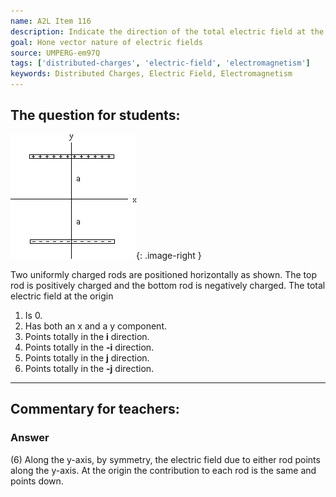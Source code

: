 ```yaml
---
name: A2L Item 116
description: Indicate the direction of the total electric field at the origin due to two rods.
goal: Hone vector nature of electric fields
source: UMPERG-em97Q
tags: ['distributed-charges', 'electric-field', 'electromagnetism']
keywords: Distributed Charges, Electric Field, Electromagnetism
---
```


## The question for students:

![Item116_fig1.gif](../images/Item116_fig1.gif){: .image-right } 

Two uniformly charged rods are positioned horizontally as shown.  The
top rod is positively charged and the bottom rod is negatively charged.
The total electric field at the origin

1. Is 0. 
2. Has both an x and a y component. 
3. Points totally in the <b>i</b> direction.
4. Points totally in the <b>-i</b> direction. 
5. Points totally in the <b>j</b> direction. 
6. Points totally in the <b>-j</b> direction.

<hr/>

## Commentary for teachers:

### Answer

(6) Along the y-axis, by symmetry, the electric field due to either rod
points along the y-axis.  At the origin the contribution to each rod is
the same and points down.
